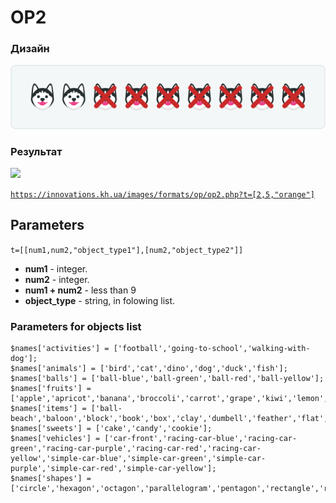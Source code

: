 # OP2
### Дизайн
<img src = 'img/design.png'>

### Результат
<img src = 'https://innovations.kh.ua/images/formats/op/op2.php?t=[2,5,"orange"]'>
  
<a href = 'https://innovations.kh.ua/images/formats/op/op2.php?t=[2,5,"orange"]'>```https://innovations.kh.ua/images/formats/op/op2.php?t=[2,5,"orange"]```</a>
## Parameters
```t=[[num1,num2,"object_type1"],[num2,"object_type2"]]```
* **num1** - integer.
* **num2** - integer.
* **num1 + num2** - less than 9
* **object_type** - string, in folowing list.

### Parameters for objects list
```
$names['activities'] = ['football','going-to-school','walking-with-dog'];
$names['animals'] = ['bird','cat','dino','dog','duck','fish'];
$names['balls'] = ['ball-blue','ball-green','ball-red','ball-yellow'];
$names['fruits'] = ['apple','apricot','banana','broccoli','carrot','grape','kiwi','lemon','orange','pear','strawberry','tomato'];
$names['items'] = ['ball-beach','baloon','block','book','box','clay','dumbell','feather','flat','flower','house','mountain','paper','pencil','rubber','ruler','smartphone','star','string'];
$names['sweets'] = ['cake','candy','cookie'];
$names['vehicles'] = ['car-front','racing-car-blue','racing-car-green','racing-car-purple','racing-car-red','racing-car-yellow','simple-car-blue','simple-car-green','simple-car-purple','simple-car-red','simple-car-yellow'];
$names['shapes'] = ['circle','hexagon','octagon','parallelogram','pentagon','rectangle','rhombus','square','trapezoid','triangle'];
```

